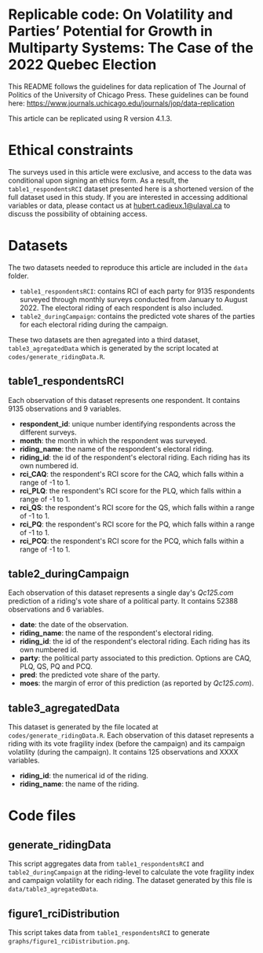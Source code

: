 # Replicable code: On Volatility and Parties’ Potential for Growth in Multiparty Systems: The Case of the 2022 Quebec Election

This README follows the guidelines for data replication of The Journal of Politics of the University of Chicago Press. These guidelines can be found here: https://www.journals.uchicago.edu/journals/jop/data-replication

This article can be replicated using R version 4.1.3.

# Ethical constraints
The surveys used in this article were exclusive, and access to the data was conditional upon signing an ethics form. As a result, the `table1_respondentsRCI` dataset presented here is a shortened version of the full dataset used in this study. If you are interested in accessing additional variables or data, please contact us at <hubert.cadieux.1@ulaval.ca> to discuss the possibility of obtaining access.

# Datasets
The two datasets needed to reproduce this article are included in the `data` folder.
- `table1_respondentsRCI`: contains RCI of each party for 9135 respondents surveyed through monthly surveys conducted from January to August 2022. The electoral riding of each respondent is also included.
- `table2_duringCampaign`: contains the predicted vote shares of the parties for each electoral riding during the campaign.

These two datasets are then agregated into a third dataset, `table3_agregatedData` which is generated by the script located at `codes/generate_ridingData.R`.

## table1_respondentsRCI
Each observation of this dataset represents one respondent. It contains 9135 observations and 9 variables.
- **respondent_id**: unique number identifying respondents across the different surveys.
- **month**: the month in which the respondent was surveyed.
- **riding_name**: the name of the respondent's electoral riding.
- **riding_id**: the id of the respondent's electoral riding. Each riding has its own numbered id.
- **rci_CAQ**: the respondent's RCI score for the CAQ, which falls within a range of -1 to 1.
- **rci_PLQ**: the respondent's RCI score for the PLQ, which falls within a range of -1 to 1.
- **rci_QS**: the respondent's RCI score for the QS, which falls within a range of -1 to 1.
- **rci_PQ**: the respondent's RCI score for the PQ, which falls within a range of -1 to 1.
- **rci_PCQ**: the respondent's RCI score for the PCQ, which falls within a range of -1 to 1.

## table2_duringCampaign
Each observation of this dataset represents a single day's *Qc125.com* prediction of a riding's vote share of a political party. It contains 52388 observations and 6 variables.
- **date**: the date of the observation.
- **riding_name**: the name of the respondent's electoral riding.
- **riding_id**: the id of the respondent's electoral riding. Each riding has its own numbered id.
- **party**: the political party associated to this prediction. Options are CAQ, PLQ, QS, PQ and PCQ.
- **pred**: the predicted vote share of the party.
- **moes**: the margin of error of this prediction (as reported by *Qc125.com*).

## table3_agregatedData
This dataset is generated by the file located at `codes/generate_ridingData.R`. Each observation of this dataset represents a riding with its vote fragility index (before the campaign) and its campaign volatility (during the campaign). It contains 125 observations and XXXX variables.
- **riding_id**: the numerical id of the riding.
- **riding_name**: the name of the riding.



# Code files

## generate_ridingData
This script aggregates data from `table1_respondentsRCI` and `table2_duringCampaign` at the riding-level to calculate the vote fragility index and campaign volatility for each riding. The dataset generated by this file is `data/table3_agregatedData`.

## figure1_rciDistribution
This script takes data from `table1_respondentsRCI` to generate `graphs/figure1_rciDistribution.png`.


